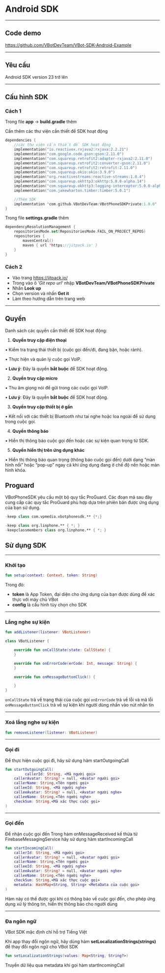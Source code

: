 # Android SDK

---

## Code demo

https://github.com/VBotDevTeam/VBot-SDK-Android-Example

---

## Yêu cầu

Android SDK version 23 trở lên

---

## Cấu hình SDK

### Cách 1

Trong file **app** → **build.gradle** thêm 

Cần thêm các thư viện cần thiết để SDK hoạt động 

```kotlin
dependencies {
    //các thư viện cần thiết để SDK hoạt động
    implementation("io.reactivex.rxjava2:rxjava:2.2.21")
    implementation("com.google.code.gson:gson:2.11.0")
    implementation("com.squareup.retrofit2:adapter-rxjava2:2.11.0")
    implementation("com.squareup.retrofit2:converter-gson:2.11.0")
    implementation("com.squareup.retrofit2:retrofit:2.11.0")
    implementation("com.squareup.okio:okio:3.9.0")
    implementation("org.reactivestreams:reactive-streams:1.0.4")
    implementation("com.squareup.okhttp3:okhttp:5.0.0-alpha.14")
    implementation("com.squareup.okhttp3:logging-interceptor:5.0.0-alpha.14")
    implementation("com.jakewharton.timber:timber:5.0.1")

    //Thêm SDK
    implementation 'com.github.VBotDevTeam:VBotPhoneSDKPrivate:1.0.0'
}
```
Trong file **settings.gradle** thêm 
```kotlin
dependencyResolutionManagement {
	repositoriesMode.set(RepositoriesMode.FAIL_ON_PROJECT_REPOS)
	repositories {
		mavenCentral()
		maven { url 'https://jitpack.io' }
	}
}
```
### Cách 2
- Vào trang https://jitpack.io/
- Trong vào ô *'Git repo url'* nhập **VBotDevTeam/VBotPhoneSDKPrivate**
- Nhấn **Look up**
- Chọn version và nhấn **Get it**
- Làm theo hướng dẫn trên trang web
---

## Quyền

Danh sách các quyền cần thiết để SDK hoạt động:

1.	**Quyền truy cập điện thoại**

•	Kiểm tra trạng thái thiết bị (cuộc gọi đến/đi, đang bận, hoặc rảnh).

•	Thực hiện và quản lý cuộc gọi VoIP.

•	**Lưu ý**: Đây là quyền **bắt buộc** để SDK hoạt động.

2.	**Quyền truy cập micro** 

•	Thu âm giọng nói để gửi trong các cuộc gọi VoIP.

•	**Lưu ý**: Đây là quyền **bắt buộc** để SDK hoạt động.

3.	**Quyền truy cập thiết bị ở gần** 

•	Kết nối với các thiết bị Bluetooth như tai nghe hoặc loa ngoài để sử dụng trong cuộc gọi.

4.	**Quyền thông báo** 

•	Hiển thị thông báo cuộc gọi đến hoặc các sự kiện quan trọng từ SDK.

5.	**Quyền hiển thị trên ứng dụng khác** 

•	Hiển thị thông báo quan trọng (thông báo cuộc gọi đến) dưới dạng “màn hình nổi” hoặc “pop-up” ngay cả khi ứng dụng đang ở chế độ nền hoặc màn hình khóa.

## Proguard

VBotPhoneSDK yêu cầu một bộ quy tắc ProGuard. Các đoạn mã sau đây cung cấp các quy tắc ProGuard phù hợp dựa trên phiên bản được ứng dụng của bạn sử dụng.

```kotlin
-keep class com.vpmedia.vbotphonesdk.** {*;}

-keep class org.linphone.** { *; }
-keepclassmembers class org.linphone.** { *; }
```

## Sử dụng SDK

---

### Khởi tạo


```kotlin
fun setup(context: Context, token: String)
```

Trong đó:
- **token** là App Token, đại diện cho ứng dụng của bạn được dùng để xác thực với máy chủ VBot 
- **config** là cấu hình tùy chọn cho SDK

---
### Lắng nghe sự kiện

```kotlin
fun addListener(listener: VBotListener)
```

```kotlin
class VBotListener {

    override fun onCallState(state: CallState) {
    }

    override fun onErrorCode(erCode: Int, message: String) {
    }

    override fun onMessageButtonClick() {

    }
}
```
`onCallState` trả về trạng thái của cuộc gọi
`onErrorCode` trả về lỗi và mã lỗi
`onMessageButtonClick` trả về sự kiện khi người dùng nhấn vào nút nhắn tin

---

### Xoá lắng nghe sự kiện

```kotlin
fun removeListener(listener: VBotListener)
```

---

### Gọi đi

Để thực hiện cuộc gọi đi, hãy sử dụng hàm startOutgoingCall
```kotlin
fun startOutgoingCall(
		 callerId: String, <Mã người gọi>
    callerAvatar: String? = null, <Avatar người gọi>
    callerName: String,<Tên người gọi>
    calleeId: String, <Mã người nghe>
    calleeAvatar: String? = null, <Avatar người nghe>
    calleeName: String,<Tên người nghe>
    checkSum: String,<Mã xác thực cuộc gọi>
)
```

---

### Gọi đến

Để nhận cuộc gọi đến
Trong hàm onMessageReceived kế thừa từ FirebaseMessagingService hãy sử dụng hàm startIncomingCall

```kotlin
fun startIncomingCall(
    callerId: String, <Mã người gọi>
    callerAvatar: String? = null, <Avatar người gọi>
    callerName: String,<Tên người gọi>
    calleeId: String, <Mã người nghe>
    calleeAvatar: String? = null, <Avatar người nghe>
    calleeName: String,<Tên người nghe>
    checkSum: String,<Mã xác thực cuộc gọi>
    metadata: HashMap<String, String> <MetaData của cuộc gọi>
)
```

Hàm này có thể được gọi khi có thông báo về cuộc gọi đến, cho phép ứng dụng xử lý thông tin, hiển thị thông báo cho người dùng

---

### Đa ngôn ngữ

VBot SDK mặc định chỉ hỗ trợ Tiếng Việt

Khi app thay đổi ngôn ngữ, hãy dùng hàm **setLocalizationStrings(strings)** để thay đổi ngôn ngữ cho VBot SDK

```kotlin
fun setLocalizationStrings(values: Map<String, String?>)
```
Truyền dữ liệu qua metadata khi gọi hàm startIncomingCall
